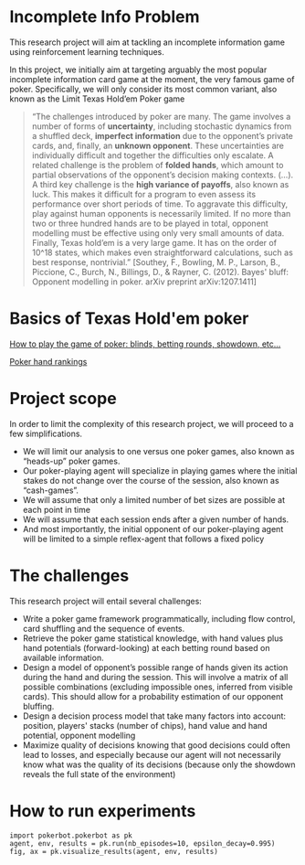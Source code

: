 # Incomplete Info Problem
This research project will aim at tackling an incomplete information game using reinforcement
learning techniques.

In this project, we initially aim at targeting arguably the most popular incomplete information
card game at the moment, the very famous game of poker. Specifically, we will only consider its
most common variant, also known as the Limit Texas Hold’em Poker game

> “The challenges introduced by poker are many. The game involves a number of
 forms of
**uncertainty**, including stochastic dynamics from a shuffled deck, 
**imperfect 
information** due to
the opponent’s private cards, and, finally, an **unknown opponent**. These 
uncertainties are
individually difficult and together the difficulties only escalate. A related challenge is the
problem of **folded hands**, which amount to partial observations of the 
opponent’s decision
making contexts. (…). A third key challenge is the **high variance of 
payoffs**, also known as luck.
This makes it difficult for a program to even assess its performance over short periods of time.
To aggravate this difficulty, play against human opponents is necessarily limited. If no more than
two or three hundred hands are to be played in total, opponent modelling must be effective using
only very small amounts of data. Finally, Texas hold’em is a very large game. It has on the order
of 10^18 states, which makes even straightforward calculations, such as best
 response, nontrivial.”
[Southey, F., Bowling, M. P., Larson, B., Piccione, C., Burch, N., Billings, D., & Rayner,
C. (2012). Bayes' bluff: Opponent modelling in poker. arXiv preprint 
arXiv:1207.1411]

# Basics of Texas Hold'em poker
[How to play the game of poker: blinds, betting rounds, showdown, etc...](https://www.pokernews.com/poker-rules/texas-holdem.htm)

[Poker hand rankings](https://poker.partypoker.com/en/how-to-play/hand-rankings)

# Project scope
In order to limit the complexity of this research project, we will proceed to a few simplifications.
* We will limit our analysis to one versus one poker games, also known as 
“heads-up” poker games.
* Our poker-playing agent will specialize in playing games where the initial
 stakes do not
change over the course of the session, also known as “cash-games”.
* We will assume that only a limited number of bet sizes are possible at 
each point in time
* We will assume that each session ends after a given number of hands.
* And most importantly, the initial opponent of our poker-playing agent will
 be limited to a simple reflex-agent that follows a fixed policy
 
# The challenges
This research project will entail several challenges:
* Write a poker game framework programmatically, including flow control, 
card shuffling
and the sequence of events.
* Retrieve the poker game statistical knowledge, with hand values plus hand 
potentials
(forward-looking) at each betting round based on available information.
* Design a model of opponent’s possible range of hands given its action 
during the hand and during the session. This will involve a matrix of all possible combinations (excluding
impossible ones, inferred from visible cards). This should allow for a probability
estimation of our opponent bluffing.
* Design a decision process model that take many factors into account: 
position, players' stacks (number of chips), hand value and hand potential, opponent modelling
* Maximize quality of decisions knowing that good decisions could often lead
 to losses, and especially because our agent will not necessarily know what was the quality of its
decisions (because only the showdown reveals the full state of the environment)

# How to run experiments

    import pokerbot.pokerbot as pk
    agent, env, results = pk.run(nb_episodes=10, epsilon_decay=0.995)
    fig, ax = pk.visualize_results(agent, env, results)